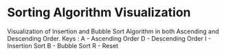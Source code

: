 # Sorting Algorithm Visualization

Visualization of Insertion and Bubble Sort Algorithm in both Ascending and Descending Order.
Keys : A - Ascending Order
       D - Descending Order
       I - Insertion Sort
       B - Bubble Sort
       R - Reset
 
